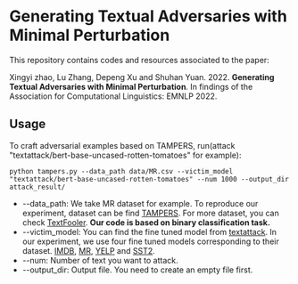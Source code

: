 # **Generating Textual Adversaries with Minimal Perturbation**

This repository contains codes and resources associated to the paper: 

Xingyi zhao, Lu Zhang, Depeng Xu and Shuhan Yuan. 2022. **Generating Textual Adversaries with Minimal Perturbation**. In findings of the Association for Computational Linguistics: EMNLP 2022.

## Usage
To craft adversarial examples based on TAMPERS, run(attack "textattack/bert-base-uncased-rotten-tomatoes" for example):

```
python tampers.py --data_path data/MR.csv --victim_model "textattack/bert-base-uncased-rotten-tomatoes" --num 1000 --output_dir attack_result/
```

* --data_path: We take MR dataset for example. To reproduce our experiment, dataset can be find [TAMPERS](https://drive.google.com/drive/folders/1ZCwZj39bwE2goUFr8_UiDkfoRg_NMO7Q). For more dataset, you can check [TextFooler](https://github.com/jind11/TextFooler). **Our code is based on binary classification task.**
* --victim_model: You can find the fine tuned model from [textattack](https://huggingface.co/textattack). In our experiment, we use four fine tuned models corresponding to their dataset. [IMDB](https://huggingface.co/textattack/bert-base-uncased-imdb?text=I+like+you.+I+love+you), [MR](https://huggingface.co/textattack/bert-base-uncased-rotten-tomatoes?text=I+like+you.+I+love+you), [YELP](https://huggingface.co/textattack/bert-base-uncased-yelp-polarity?text=I+like+you.+I+love+you) and [SST2](https://huggingface.co/textattack/bert-base-uncased-SST-2?text=I+like+you.+I+love+you).   
* --num: Number of text you want to attack.
* --output_dir: Output file. You need to create an empty file first. 
